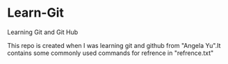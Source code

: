# Learn-Git
Learning Git and Git Hub

This repo is created when I was learning git and github from "Angela Yu".It contains some commonly used commands for refrence in "refrence.txt"
